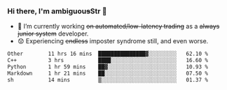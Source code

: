 ### Hi there, I'm ambiguou~~s~~Str 👋

<!--
**ambiguoustexture/ambiguoustexture** is a ✨ _special_ ✨ repository because its `README.md` (this file) appears on your GitHub profile.

Here are some ideas to get you started:
-->
- 🔭 I’m currently working ~~on automated/low-latency trading~~ as a ~~always junior system~~ developer.
- :worried: Experiencing ~~endless~~ imposter syndrome still, and even worse.

<!--START_SECTION:waka-->

```txt
Other        11 hrs 16 mins  ███████████████▓░░░░░░░░░   62.10 %
C++          3 hrs           ████░░░░░░░░░░░░░░░░░░░░░   16.60 %
Python       1 hr 59 mins    ██▓░░░░░░░░░░░░░░░░░░░░░░   10.93 %
Markdown     1 hr 21 mins    ██░░░░░░░░░░░░░░░░░░░░░░░   07.50 %
sh           14 mins         ▒░░░░░░░░░░░░░░░░░░░░░░░░   01.37 %
```

<!--END_SECTION:waka-->
